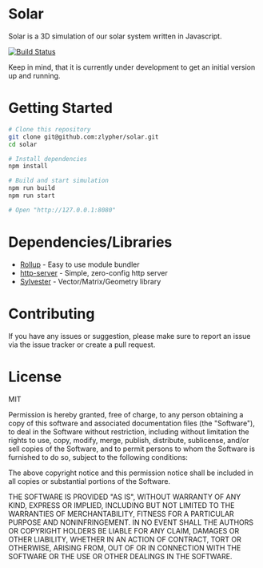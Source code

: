 # Solar

Solar is a 3D simulation of our solar system written in Javascript.

[![Build Status](https://travis-ci.org/zlypher/solar.svg?branch=master)](https://travis-ci.org/zlypher/solar)

Keep in mind, that it is currently under development to get an initial version up and running.

# Getting Started

```bash
# Clone this repository
git clone git@github.com:zlypher/solar.git
cd solar

# Install dependencies
npm install

# Build and start simulation
npm run build
npm run start

# Open "http://127.0.0.1:8080"
```

# Dependencies/Libraries

* [Rollup](https://github.com/rollup/rollup) - Easy to use module bundler
* [http-server](https://github.com/indexzero/http-server) - Simple, zero-config http server
* [Sylvester](http://sylvester.jcoglan.com/) - Vector/Matrix/Geometry library

# Contributing

If you have any issues or suggestion, please make sure to report an issue via the issue tracker or create a pull request.

# License

MIT

Permission is hereby granted, free of charge, to any person obtaining a copy of this software and associated documentation files (the "Software"), to deal in the Software without restriction, including without limitation the rights to use, copy, modify, merge, publish, distribute, sublicense, and/or sell copies of the Software, and to permit persons to whom the Software is furnished to do so, subject to the following conditions:

The above copyright notice and this permission notice shall be included in all copies or substantial portions of the Software.

THE SOFTWARE IS PROVIDED "AS IS", WITHOUT WARRANTY OF ANY KIND, EXPRESS OR IMPLIED, INCLUDING BUT NOT LIMITED TO THE WARRANTIES OF MERCHANTABILITY, FITNESS FOR A PARTICULAR PURPOSE AND NONINFRINGEMENT. IN NO EVENT SHALL THE AUTHORS OR COPYRIGHT HOLDERS BE LIABLE FOR ANY CLAIM, DAMAGES OR OTHER LIABILITY, WHETHER IN AN ACTION OF CONTRACT, TORT OR OTHERWISE, ARISING FROM, OUT OF OR IN CONNECTION WITH THE SOFTWARE OR THE USE OR OTHER DEALINGS IN THE SOFTWARE.